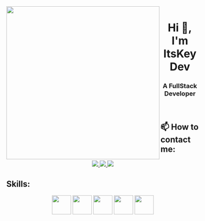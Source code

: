 <img align="left" width="400" src="https://img.icons8.com/external-icongeek26-flat-icongeek26/256/external-alien-retro-80s-icongeek26-flat-icongeek26.png">
<h1 align="center">Hi 👋, I'm ItsKeyDev</h1>
<p align="center">
  <h3 align="center">A FullStack Developer </h3>
</p>

<br />

## 📫 How to contact me:


<p align="center">
  <a href="https://www.facebook.com/trinhxuankien.2003/" alt="Facebook">
    <img src="https://img.icons8.com/fluent/48/000000/facebook-new.png" target="_blank" />
  </a> 
  <a href="https://github.com/ItsKeyDev" alt="Github">
    <img src="https://img.icons8.com/fluent/48/000000/github.png"/>
  </a> 

  <a href="mailto:txkien.dev@gmail.com" alt="Email">
    <img src="https://img.icons8.com/fluent/48/000000/mailing.png"/>
  </a>
</p>

## Skills:
<p align="center">
  <img  width="50" src="https://img.icons8.com/bubbles/256/react.png"/>
  <img width="50" src="https://img.icons8.com/color/256/nodejs.png"/>
  <img width="50" src="https://img.icons8.com/color/256/mongodb.png"/>
  <img width="50" src="https://img.icons8.com/color/256/express-js.png"/>
  <img width="50" src="https://img.icons8.com/fluency/256/laravel.png"/>
  <img width="50" src="https://img.icons8.com/fluency/256/mysql-logo.png />
</p>

